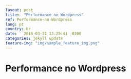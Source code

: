 ```yaml
---
layout: post
title:  "Performance no Wordpress"
ref: Performance-no-Wordpress
lang: pt
country: br
date:   2016-03-31 13:25:41 -0300
categories: jekyll update
feature-img: "img/sample_feature_img.png"
---
```


Performance no Wordpress
========================